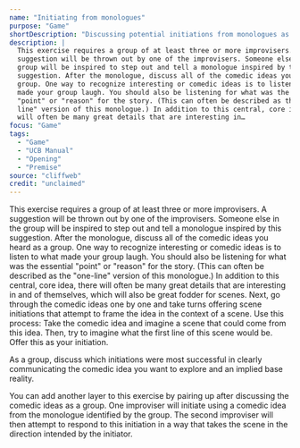 ```yaml
---
name: "Initiating from monologues"
purpose: "Game"
shortDescription: "Discussing potential initiations from monologues as a group will help you to get better at identifying the strongest ideas. You want to use the ideas that are going to be funny to most of the people in the audience, not just those ideas that you find to be funny. Premises are easiest to identify in monologues. This exercise will let you put your focus on communicating premises clearly in a single line"
description: |
  This exercise requires a group of at least three or more improvisers. A
  suggestion will be thrown out by one of the improvisers. Someone else in the
  group will be inspired to step out and tell a monologue inspired by this
  suggestion. After the monologue, discuss all of the comedic ideas you heard as a
  group. One way to recognize interesting or comedic ideas is to listen to what
  made your group laugh. You should also be listening for what was the essential
  "point" or "reason" for the story. (This can often be described as the "one-
  line" version of this monologue.) In addition to this central, core idea, there
  will often be many great details that are interesting in…
focus: "Game"
tags:
  - "Game"
  - "UCB Manual"
  - "Opening"
  - "Premise"
source: "cliffweb"
credit: "unclaimed"
---
```


This exercise requires a group of at least three or more improvisers. A suggestion will be thrown out by one of the improvisers. Someone else in the group will be inspired to step out and tell a monologue inspired by this suggestion. After the monologue, discuss all of the comedic ideas you heard as a group. One way to recognize interesting or comedic ideas is to listen to what made your group laugh. You should also be listening for what was the essential "point" or "reason" for the story. (This can often be described as the "one-line" version of this monologue.) In addition to this central, core idea, there will often be many great details that are interesting in and of themselves, which will also be great fodder for scenes. Next, go through the comedic ideas one by one and take turns offering scene initiations that attempt to frame the idea in the context of a scene. Use this process: Take the comedic idea and imagine a scene that could come from this idea. Then, try to imagine what the first line of this scene would be. Offer this as your initiation.

As a group, discuss which initiations were most successful in clearly communicating the comedic idea you want to explore and an implied base reality.

You can add another layer to this exercise by pairing up after discussing the comedic ideas as a group. One improviser will initiate using a comedic idea from the monologue identified by the group. The second improviser will then attempt to respond to this initiation in a way that takes the scene in the direction intended by the initiator.
